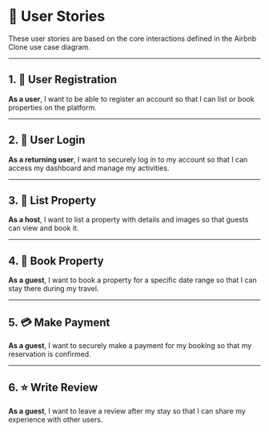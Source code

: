 # 📘 User Stories

These user stories are based on the core interactions defined in the Airbnb Clone use case diagram.

---

## 1. 📝 User Registration
**As a user**, I want to be able to register an account so that I can list or book properties on the platform.

---

## 2. 🔐 User Login
**As a returning user**, I want to securely log in to my account so that I can access my dashboard and manage my activities.

---

## 3. 🏡 List Property
**As a host**, I want to list a property with details and images so that guests can view and book it.

---

## 4. 📅 Book Property
**As a guest**, I want to book a property for a specific date range so that I can stay there during my travel.

---

## 5. 💳 Make Payment
**As a guest**, I want to securely make a payment for my booking so that my reservation is confirmed.

---

## 6. ⭐ Write Review
**As a guest**, I want to leave a review after my stay so that I can share my experience with other users.
